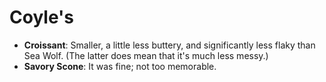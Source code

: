 # Coyle's

- **Croissant**: Smaller, a little less buttery, and significantly less flaky
  than Sea Wolf. (The latter does mean that it's much less messy.)
- **Savory Scone**: It was fine; not too memorable.
